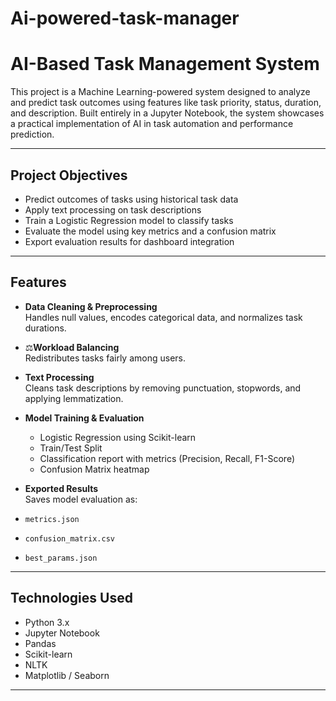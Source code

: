 # Ai-powered-task-manager
# AI-Based Task Management System

This project is a Machine Learning-powered system designed to analyze and predict task outcomes using features like task priority, status, duration, and description. Built entirely in a Jupyter Notebook, the system showcases a practical implementation of AI in task automation and performance prediction.

---

## Project Objectives

- Predict outcomes of tasks using historical task data
- Apply text processing on task descriptions
- Train a Logistic Regression model to classify tasks
- Evaluate the model using key metrics and a confusion matrix
- Export evaluation results for dashboard integration

---

##  Features

- **Data Cleaning & Preprocessing**  
  Handles null values, encodes categorical data, and normalizes task durations.

- ⚖**Workload Balancing**  
  Redistributes tasks fairly among users.

- **Text Processing**  
  Cleans task descriptions by removing punctuation, stopwords, and applying lemmatization.

- **Model Training & Evaluation**  
  - Logistic Regression using Scikit-learn  
  - Train/Test Split  
  - Classification report with metrics (Precision, Recall, F1-Score)  
  - Confusion Matrix heatmap  

-  **Exported Results**  
  Saves model evaluation as:
  - `metrics.json`
  - `confusion_matrix.csv`
  - `best_params.json`

---

## Technologies Used

- Python 3.x  
- Jupyter Notebook  
- Pandas  
- Scikit-learn  
- NLTK  
- Matplotlib / Seaborn

---


